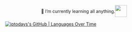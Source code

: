 <div style="width: 100%; display: flex; align-items: center; justify-content: center;">
  🌱 I’m currently learning all anything.
  <img src="https://github.com/iptodays/iptodays/assets/15830996/73d4e0ae-b7a8-431a-98c2-19e97bcfa45b" width="38px">
</div>

[![iptodays's GitHub | Languages Over Time](https://stats.quira.sh/iptodays/languages-over-time?theme=dark)](https://quira.sh?utm_source=widgets&utm_campaign=iptodays)
